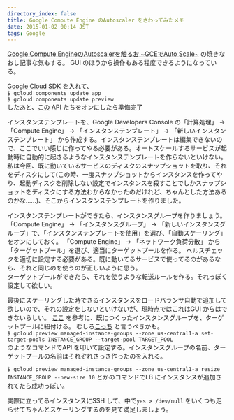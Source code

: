 ```yaml
---
directory_index: false
title: Google Compute Engine のAutoscaler をさわってみたメモ
date: 2015-01-02 00:14 JST
tags: Google
---
```


[Google Compute EngineのAutoscalerを触るお ~GCEでAuto Scale~](http://qiita.com/soundTricker/items/951a02266a5c95165863) の焼きなおし記事な気もする。
GUI のほうから操作もある程度できるようになっている。

[Google Cloud SDK](https://cloud.google.com/sdk/) を入れて、<br />
`$ gcloud components update app` <br /> `$ gcloud components update preview` <br />
したあと、[この](http://qiita.com/soundTricker/items/951a02266a5c95165863#%E6%A6%82%E8%A6%81--%E6%BA%96%E5%82%99) API たちをオンにしたら準備完了

インスタンステンプレートを、Google Developers Console の「計算処理」 → 「Compute Engine」 → 「インスタンステンプレート」 → 「新しいインスタンステンプレート」 から作成する。インスタンステンプレートは編集できないので、ここでいい感じに作ってやる必要がある。オートスケールするサービスが起動時に自動的に起きるようなインスタンステンプレートを作らないといけない。私は今回、既に動いているサービスのディスクのスナップショットを取り、それをディスクにして(この時、一度スナップショットからインスタンスを作ってやり、起動ディスクを削除しない設定でインスタンスを殺すことでしかスナップショットをディスクにする方法わからなかったのだけれど、ちゃんとした方法あるのかな……)、そこからインスタンステンプレートを作りました。

インスタンステンプレートができたら、インスタンスグループを作りましょう。
「Compute Engine」 → 「インスタンスグループ」 → 「新しいインスタンスグループ」で、「インスタンステンプレートを使用」を選び、「自動スケーリング」をオンにしておく。
「Compute Engine」 → 「ネットワーク負荷分散」 から「ターゲットプール」を選び、適当にターゲットプールを作る。
ヘルスチェックを適切に設定する必要がある。既に動いてるサービスで使ってるのがあるなら、それと同じのを使うのが正しいように思う。<br />
ターゲットプールができたら、それを使うような転送ルールを作る。それっぽく設定して欲しい。

最後にスケーリングした時できるインスタンスをロードバランサ自動で追加して欲しいので、それの設定をしないといけないが、現時点ではこれはGUI からはできないらしい。
[ここ](https://cloud.google.com/compute/docs/autoscaler/#network_load_balancing) を参考に、既につくったインスタンスグループを、ターゲットプールに紐付ける。
むしろ[こっち](https://cloud.google.com/compute/docs/instance-groups/manager/v1beta2/instanceGroupManagers/setTargetPools) と言うべきかも。<br />
`$ gcloud preview managed-instance-groups --zone us-central1-a set-target-pools INSTANCE_GROUP --target-pool TARGET_POOL`  <br />
のようなコマンドでAPI を叩いて設定する。インスタンスグループの名前、ターゲットプールの名前はそれぞれさっき作ったのを入れる。

`$ gcloud preview managed-instance-groups --zone us-central1-a resize INSTANCE_GROUP --new-size 10` とかのコマンドでLB にインスタンスが追加されてたら成功っぽい。

実際に立ってるインスタンスにSSH して、中で`yes > /dev/null` をいくつも走らせてちゃんとスケーリングするのを見て満足しましょう。



